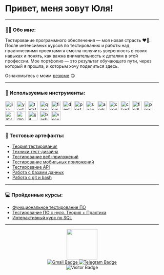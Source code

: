 # Привет, меня зовут Юля!

---

### 👨‍💻 Обо мне:

Тестирование программного обеспечения — моя новая страсть ❤️‍🔥. После интенсивных курсов по тестированию и работы над практическими проектами я смогла получить уверенность в своих навыках и понять, как важна внимательность к деталям в этой профессии. Мое портфолио — это результат обучающего пути, через который я прошла, и которым хочу поделиться здесь.

Ознакомьтесь с моим [резюме](https://drive.google.com/file/d/1vsvSY9iYfrjbV665J88JrXqHGoTW0dt6/view?usp=sharing) 🙃

---

### 📁 Используемые инструменты:

<div>
  <img src="https://cdn.jsdelivr.net/gh/devicons/devicon/icons/jira/jira-original.svg" title="jira" alt="jira" width="30" height="30"/>&nbsp
  <img src="https://upload.wikimedia.org/wikipedia/commons/thumb/8/8d/YouTrack_Icon.svg/1024px-YouTrack_Icon.svg.png?20200803082248" title="youtrack" alt="youtrack" width="30" height="30"/>&nbsp
  <img src="https://codahosted.io/packs/21236/unversioned/assets/LOGO/ba1091c59bab89cd2fd0f289622731fe16113d7b00905abe64759c313a4b73b76c1b0426076ed76cb74752234c734131df46992d5b8b48fc13e264240e4f7119f736cfeb64df36ded54b5cbf6198b9cadedf18dd0cac5c7dbcd16e6336c29363cd1292ba" title="testrail" alt="tetstrail" width="30" height="30"/>&nbsp
  <img src="https://luna1.co/eb0187.png" title="qase" alt="qase" width="30" height="30"/>&nbsp
  <img src="https://cdn.jsdelivr.net/gh/devicons/devicon/icons/figma/figma-original.svg" title="figma" alt="figma" width="30" height="30"/>&nbsp
  <img src="https://d33wubrfki0l68.cloudfront.net/38b5c953a4667366685d55db55d057c86db1fc54/a0fdc/static/acae6b24d940347661ca901ea07f47c1/chrome-dev-logo-icon.png" title="devtools" alt="devtools" width="30" height="30"/>&nbsp
  <img src="https://img.icons8.com/?size=100&id=fgTEEeY72Lw2&format=png&color=FD7E14" title="postman" alt="postman" width="30" height="30"/>&nbsp
  <img src="https://static0.smartbear.co/smartbearbrand/media/images/home/soapui-icon.svg" title="soapui" alt="soapui" width="30" height="30"/>&nbsp
  <img src="https://cdn.jsdelivr.net/gh/devicons/devicon/icons/androidstudio/androidstudio-original.svg" title="android-studio" alt="android-studio" width="30" height="30"/>&nbsp
  <img src="https://cdn.jsdelivr.net/gh/devicons/devicon/icons/xcode/xcode-original.svg" title="xcode" alt="xcode" width="30" height="30"/>&nbsp
  <img src="https://cdn.icon-icons.com/icons2/3053/PNG/512/charles_proxy_macos_bigsur_icon_190302.png" title="charles-proxy" alt="charles-proxy" width="30" height="30"/>&nbsp
  <img src="https://www.megaleechers.com/storage/Fiddler-Everywhere-Icon.png" title="fiddler" alt="fiddler" width="30" height="30"/>&nbsp
  <img src="https://pbs.twimg.com/profile_images/1589614420766126080/slAIVDtr_400x400.jpg" title="proxyman" alt="proxyman" width="30" height="30"/>&nbsp
  <img src="https://cdn.jsdelivr.net/gh/devicons/devicon/icons/mysql/mysql-original.svg" title="mysql" alt="mysql" width="30" height="30"/>&nbsp
  <img src="https://cdn.jsdelivr.net/gh/devicons/devicon/icons/mongodb/mongodb-original.svg" title="mongodb" alt="mongodb" width="30" height="30"/>&nbsp
  <img src="https://cdn.jsdelivr.net/gh/devicons/devicon/icons/git/git-original.svg" title="git" alt="git" width="30" height="30"/>&nbsp
  <img src="https://upload.wikimedia.org/wikipedia/commons/thumb/4/4b/Bash_Logo_Colored.svg/1024px-Bash_Logo_Colored.svg.png?20180723054350" title="bash" alt="bash" width="30" height="30"/>&nbsp
  <img src="https://cdn.jsdelivr.net/gh/devicons/devicon/icons/vscode/vscode-original.svg" title="vscode" alt="vscode" width="30" height="30"/>&nbsp
</div>

---

### 📑 Тестовые артефакты:
 - [Теория тестирования](https://github.com/Burlaka27/theory)
 - [Техники тест-дизайна](https://github.com/Burlaka27/design)
 - [Тестирование веб-приложений](https://github.com/Burlaka27/web)
 - [Тестирование мобильных приложений](https://github.com/Burlaka27/mobile)
 - [Тестирование API](https://github.com/Burlaka27/api)
 - [Работа с базами данных](https://github.com/Burlaka27/database)
 - [Работа с git и bash](https://github.com/Burlaka27/git_bash)
___

### 💻 Пройденные курсы:
 - [Функциональное тестирование ПО](https://drive.google.com/file/d/1vTcXdC4rGSoQubr20rRSHoi1DkW4HrdP/view?usp=sharing)
 - [Тестирование ПО с нуля. Теория + Практика](https://drive.google.com/file/d/1LWk4NlqSh6ZMIt4g2IBG5aDzbKNdtiJ0/view?usp=sharing)
 - [Интерактивный курс по SQL](https://drive.google.com/file/d/1j562eYZWb74_9vF9zzXCUKHdFMkQlQD6/view?usp=sharing)

--- 
<div id="header" align="center">
  <img src="https://i.giphy.com/media/v1.Y2lkPTc5MGI3NjExY3c5MnUyNHo0aWRzaTZwajVoeXQxYXQzNDBraXpzODU4MzQxcW85YSZlcD12MV9pbnRlcm5hbF9naWZfYnlfaWQmY3Q9cw/VPnfM9bmR0ZaQo3qtK/giphy.gif" width="100"/>
</div>

<div id="badges" align="center">
  <a href="mailto:killjoysonmars@gmail.com">
    <img src="https://img.shields.io/badge/Gmail-red?logo=gmail&logoColor=white&style=for-the-badge" alt="Gmail Badge"/>
  </a>
  <a href="https://t.me/Alpaakaaaa">
    <img src="https://img.shields.io/badge/Telegram-blue?logo=telegram&logoColor=white&style=for-the-badge" alt="Telegram Badge"/>
  </a>
</div>

<div align="center">
  <img src="https://visitor-badge.laobi.icu/badge?page_id=Burlaka27" alt="Visitor Badge"/>
</div>
